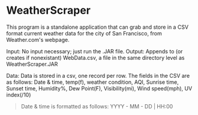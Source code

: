 # WeatherScraper

This program is a standalone application that can grab and store in a CSV format current weather data for the city of San Francisco, from Weather.com's webpage.

Input: No input necessary; just run the .JAR file.
Output: Appends to (or creates if nonexistant) WebData.csv, a file in the same directory level as WeatherScraper.JAR 

Data:
Data is stored in a csv, one record per row. The fields in the CSV are as follows:
Date & time, temp(f), weather condition, AQI, Sunrise time, Sunset time, Humidity%, Dew Point(F), Visibility(mi), Wind speed(mph), UV index(/10)
 > Date & time is formatted as follows: 
 > YYYY - MM - DD | HH:00
